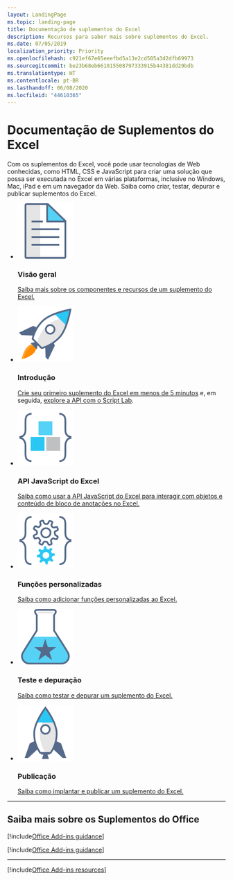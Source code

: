 ```yaml
---
layout: LandingPage
ms.topic: landing-page
title: Documentação de suplementos do Excel
description: Recursos para saber mais sobre suplementos do Excel.
ms.date: 07/05/2019
localization_priority: Priority
ms.openlocfilehash: c921ef67e65eeefbd5a13e2cd505a3d2dfb69973
ms.sourcegitcommit: be23b68eb661015508797333915b44381dd29bdb
ms.translationtype: HT
ms.contentlocale: pt-BR
ms.lasthandoff: 06/08/2020
ms.locfileid: "44610365"
---
```

# <a name="excel-add-ins-documentation"></a>Documentação de Suplementos do Excel

Com os suplementos do Excel, você pode usar tecnologias de Web conhecidas, como HTML, CSS e JavaScript para criar uma solução que possa ser executada no Excel em várias plataformas, inclusive no Windows, Mac, iPad e em um navegador da Web. Saiba como criar, testar, depurar e publicar suplementos do Excel.

<ul class="panelContent cardsF cols cols3">
    <li>
        <div class="cardSize">
            <div class="cardPadding">
                <div class="card">
                    <div class="cardImageOuter">
                        <div class="cardImage">
                            <img src="../images/index-landing-page/i_article.svg" alt="Overview" />
                        </div>
                    </div>
                    <div class="cardText">
                        <h3>Visão geral</h3>
                        <p><a href="excel-add-ins-overview.md">Saiba mais sobre os componentes e recursos de um suplemento do Excel.</a></p>
                    </div>
                </div>
            </div>
        </div>
    </li>
    <li>
        <div class="cardSize">
            <div class="cardPadding">
                <div class="card">
                    <div class="cardImageOuter">
                        <div class="cardImage">
                            <img src="../images/index-landing-page/i_get-started.svg" alt="Getting started" />
                        </div>
                    </div>
                    <div class="cardText">
                        <h3>Introdução</h3>
                        <p><a href="../quickstarts/excel-quickstart-jquery.md">Crie seu primeiro suplemento do Excel em menos de 5 minutos</a> e, em seguida, <a href="../overview/explore-with-script-lab.md">explore a API com o Script Lab</a>.</p>
                    </div>
                </div>
            </div>
        </div>
    </li>
    <li>
        <div class="cardSize">
            <div class="cardPadding">
                <div class="card">
                    <div class="cardImageOuter">
                        <div class="cardImage">
                            <img src="../images/index-landing-page/i_code-blocks.svg" alt="Excel JavaScript API" />
                        </div>
                    </div>
                    <div class="cardText">
                        <h3>API JavaScript do Excel</h3>
                        <p><a href="../reference/overview/excel-add-ins-reference-overview.md">Saiba como usar a API JavaScript do Excel para interagir com objetos e conteúdo de bloco de anotações no Excel.</a></p>
                    </div>
                </div>
            </div>
        </div>
    </li>
    <li>
        <div class="cardSize">
            <div class="cardPadding">
                <div class="card">
                    <div class="cardImageOuter">
                        <div class="cardImage">
                            <img src="../images/index-landing-page/i_code-automate.svg" alt="Custom functions" />
                        </div>
                    </div>
                    <div class="cardText">
                        <h3>Funções personalizadas</h3>
                        <p><a href="custom-functions-overview.md">Saiba como adicionar funções personalizadas ao Excel.</a></p>
                    </div>
                </div>
            </div>
        </div>
    </li>
    <li>
        <div class="cardSize">
            <div class="cardPadding">
                <div class="card">
                    <div class="cardImageOuter">
                        <div class="cardImage">
                            <img src="../images/index-landing-page/i_recommended-testing.svg" alt="Testing and debugging" />
                        </div>
                    </div>
                    <div class="cardText">
                        <h3>Teste e depuração</h3>
                        <p><a href="../testing/test-debug-office-add-ins.md">Saiba como testar e depurar um suplemento do Excel.</a></p>
                    </div>
                </div>
            </div>
        </div>
    </li>
    <li>
        <div class="cardSize">
            <div class="cardPadding">
                <div class="card">
                    <div class="cardImageOuter">
                        <div class="cardImage">
                            <img src="../images/index-landing-page/i_deploy.svg" alt="Publishing" />
                        </div>
                    </div>
                    <div class="cardText">
                        <h3>Publicação</h3>
                        <p><a href="../publish/publish.md">Saiba como implantar e publicar um suplemento do Excel.</a></p>
                    </div>
                </div>
            </div>
        </div>
    </li>
</ul>

---

<h2>Saiba mais sobre os Suplementos do Office</h2>

[!include[Office Add-ins guidance](../includes/landing-page-office-addins-guidance.md)]

[!include[Office Add-ins guidance](../includes/landing-page-office-addins-guidance-note.md)]

---

[!include[Office Add-ins resources](../includes/landing-page-resources.md)]
